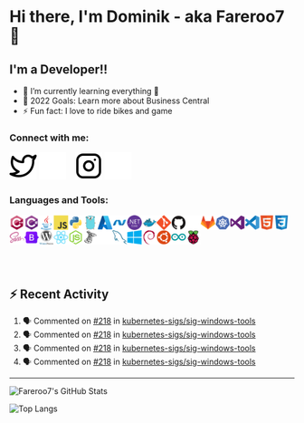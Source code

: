 # Hi there, I'm Dominik - aka Fareroo7 👋 

## I'm a Developer!!
- 🌱 I’m currently learning everything 🤣
- 🥅 2022 Goals: Learn more about Business Central
- ⚡ Fun fact: I love to ride bikes and game

### Connect with me:

<!--[![](./img/globe-light.svg)](#gh-light-mode-only)
[![](./img/globe-dark.svg)](#gh-dark-mode-only)
&nbsp;&nbsp;
[![](./img/linkedin-light.svg)](#gh-light-mode-only)
[![](./img/linkedin-dark.svg)](#gh-dark-mode-only)
&nbsp;&nbsp;-->
[![Twitter](./img/twitter-light.svg)](https://twitter.com/Fareroo7#gh-light-mode-only)
[![Twitter](./img/twitter-dark.svg)](https://twitter.com/Fareroo7#gh-dark-mode-only)
&nbsp;&nbsp;
[![Instagram](./img/instagram-light.svg)](https://www.instagram.com/s1m_d0m#gh-light-mode-only)
[![Instagram](./img/instagram-dark.svg)](https://www.instagram.com/s1m_d0m#gh-dark-mode-only)

### Languages and Tools:

<img align="left" alt="CPlusPlus" width="26px" src="/icons/cplusplus/cplusplus-original.svg" />
<img align="left" alt="CSharp" width="26px" src="/icons/csharp/csharp-original.svg" />
<img align="left" alt="Java" width="26px" src="/icons/java/java-original.svg" />
<img align="left" alt="JavaScript" width="26px" src="/icons/javascript/javascript-original.svg" />
<img align="left" alt="Python" width="26px" src="/icons/python/python-original.svg" />
<img align="left" alt="Go" width="26px" src="/icons/go/go-original.svg" />


<img align="left" alt="Azure" width="26px" src="/icons/azure/azure-original.svg" />
<img align="left" alt="Dot-Net" width="26px" src="/icons/dot-net/dot-net-original.svg" />
<img align="left" alt="DotNetCore" width="26px" src="/icons/dotnetcore/dotnetcore-original.svg" />
<img align="left" alt="Docker" width="26px" src="/icons/docker/docker-original.svg" />
<img align="left" alt="Git" width="26px" src="/icons/git/git-original.svg" />
<img align="left" alt="GitHub" width="26px" src="/icons/github/github-original.svg#gh-light-mode-only" />
<img align="left" alt="GitHub" width="26px" src="/icons/github/github-original-light.svg#gh-dark-mode-only" />
<img align="left" alt="GitLab" width="26px" src="/icons/gitlab/gitlab-original.svg" />
<img align="left" alt="Kubernetes" width="26px" src="/icons/kubernetes/kubernetes-plain.svg" />
<img align="left" alt="VisualStudio" width="26px" src="/icons/visualstudio/visualstudio-plain.svg" />
<img align="left" alt="VSCode" width="26px" src="/icons/vscode/vscode-original.svg" />

<img align="left" alt="HTML5" width="26px" src="/icons/html5/html5-original.svg" />
<img align="left" alt="CSS" width="26px" src="/icons/css3/css3-original.svg" />
<img align="left" alt="SASS" width="26px" src="/icons/sass/sass-original.svg" />
<img align="left" alt="Bootstrap" width="26px" src="/icons/bootstrap/bootstrap-original.svg" />
<img align="left" alt="Wordpress" width="26px" src="/icons/wordpress/wordpress-original.svg" />
<img align="left" alt="React" width="26px" src="/icons/react/react-original.svg" />
<img align="left" alt="NodeJs" width="26px" src="/icons/nodejs/nodejs-original.svg" />
<img align="left" alt="SqlServer" width="26px" src="/icons/microsoftsqlserver/microsoftsqlserver-plain.svg#gh-light-mode-only" />
<img align="left" alt="SqlServer" width="26px" src="/icons/microsoftsqlserver/microsoftsqlserver-plain-light.svg#gh-dark-mode-only" />
<img align="left" alt="MySQL" width="26px" src="/icons/mysql/mysql-original.svg" />

<img align="left" alt="Windows" width="26px" src="/icons/windows8/windows8-original.svg" />
<img align="left" alt="Debian" width="26px" src="/icons/debian/debian-original.svg" />
<img align="left" alt="Ubuntu" width="26px" src="/icons/ubuntu/ubuntu-plain.svg" />

<img align="left" alt="Arduino" width="26px" src="/icons/arduino/arduino-original.svg" />
<img align="left" alt="RaspberryPi" width="26px" src="/icons/raspberrypi/raspberrypi-original.svg" />

&nbsp;

<br />
<br />

&nbsp;

## ⚡ Recent Activity

<!--START_SECTION:activity-->
1. 🗣 Commented on [#218](https://github.com/kubernetes-sigs/sig-windows-tools/issues/218) in [kubernetes-sigs/sig-windows-tools](https://github.com/kubernetes-sigs/sig-windows-tools)
2. 🗣 Commented on [#218](https://github.com/kubernetes-sigs/sig-windows-tools/issues/218) in [kubernetes-sigs/sig-windows-tools](https://github.com/kubernetes-sigs/sig-windows-tools)
3. 🗣 Commented on [#218](https://github.com/kubernetes-sigs/sig-windows-tools/issues/218) in [kubernetes-sigs/sig-windows-tools](https://github.com/kubernetes-sigs/sig-windows-tools)
4. 🗣 Commented on [#218](https://github.com/kubernetes-sigs/sig-windows-tools/issues/218) in [kubernetes-sigs/sig-windows-tools](https://github.com/kubernetes-sigs/sig-windows-tools)
<!--END_SECTION:activity-->

***

![Fareroo7's GitHub Stats](https://github-readme-stats.vercel.app/api?username=Fareroo7&show_icons=true&hide_border=false&title_color=8cc837&icon_color=8cc837&bg_color=09131B&text_color=ffffff&border_color=0c1a25&count_private=true)

![Top Langs](https://github-readme-stats.vercel.app/api/top-langs/?username=Fareroo7&hide_border=false&title_color=8cc837&icon_color=8cc837&bg_color=09131B&text_color=ffffff&border_color=0c1a25&count_private=true)